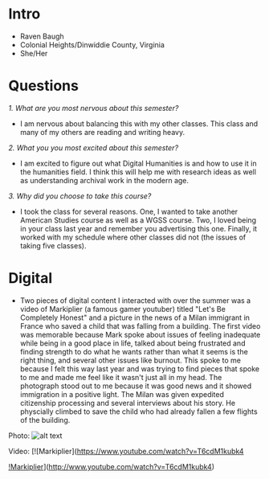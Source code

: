 # Intro 
* Raven Baugh 
* Colonial Heights/Dinwiddie County, Virginia 
* She/Her

# Questions 
*1. What are you most nervous about this semester?*

* I am nervous about balancing this with my other classes. This class and many of my others are reading and writing heavy.
 
*2. What you you most excited about this semester?*

* I am excited to figure out what Digital Humanities is and how to use it in the humanities field. I think this will help me with research ideas as well as understanding archival work in the modern age.

*3. Why did you choose to take this course?*

* I took the class for several reasons. One, I wanted to take another American Studies course as well as a WGSS course. Two, I loved being in your class last year and remember you advertising this one. Finally, it worked with my schedule where other classes did not (the issues of taking five classes). 

# Digital

* Two pieces of digital content I interacted with over the summer was a video of Markiplier (a famous gamer youtuber) titled "Let's Be Completely Honest" and a picture in the news of a Milan immigrant in France who saved a child that was falling from a building. The first video was memorable because Mark spoke about issues of feeling inadequate while being in a good place in life, talked about being frustrated and finding strength to do what he wants rather than what it seems is the right thing, and several other issues like burnout. This spoke to me because I felt this way last year and was trying to find pieces that spoke to me and made me feel like it wasn't just all in my head. The photograph stood out to me because it was good news and it showed immigration in a positive light. The Milan was given expedited citizenship processing and several interviews about his story. He physcially climbed to save the child who had already fallen a few flights of the building. 

Photo:
![alt text](https://s4.reutersmedia.net/resources/r/?m=02&d=20180528&t=2&i=1266815362&w=1200&r=LYNXNPEE4R0KV.jpg "President of France and Milan Hero")

Video:
[![Markiplier](https://www.youtube.com/watch?v=T6cdM1kubk4

[!Markiplier](http://img.youtube.com/vi/T6cdM1kubk4/0.jpg)](http://www.youtube.com/watch?v=T6cdM1kubk4)
